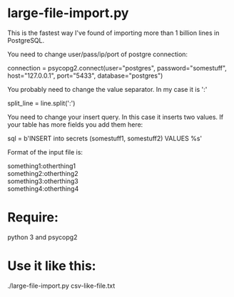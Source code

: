 # large-file-import.py

This is the fastest way I've found of importing more than 1 billion lines in PostgreSQL.

You need to change user/pass/ip/port of postgre connection:

connection = psycopg2.connect(user="postgres", password="somestuff", host="127.0.0.1", port="5433", database="postgres")

You probably need to change the value separator. In my case it is ':'

split_line = line.split(':')

You need to change your insert query. In this case it inserts two values. If your table has more fields you add them here:

sql = b'INSERT into secrets (somestuff1, somestuff2) VALUES %s'

Format of the input file is:

something1:otherthing1<br/>
something2:otherthing2<br/>
something3:otherthing3<br/>
something4:otherthing4<br/>

# Require: 
python 3 and psycopg2

# Use it like this:
./large-file-import.py csv-like-file.txt
